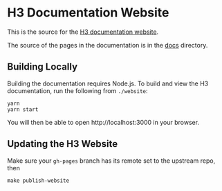 # H3 Documentation Website

This is the source for the [H3 documentation website](https://h3geo.org/).

The source of the pages in the documentation is in the [docs](./docs) directory.

## Building Locally

Building the documentation requires Node.js. To build and view the H3 documentation,
run the following from `./website`:

```
yarn
yarn start
```

You will then be able to open http://localhost:3000 in your browser.

## Updating the H3 Website

Make sure your `gh-pages` branch has its remote set to the upstream repo, then

```
make publish-website
```
